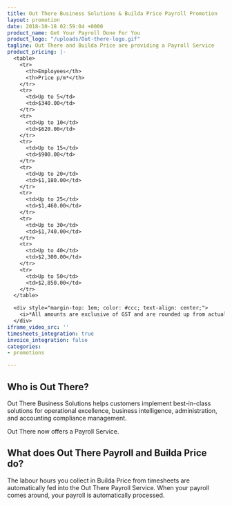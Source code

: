 ```yaml
---
title: Out There Business Solutions & Builda Price Payroll Promotion
layout: promotion
date: 2018-10-18 02:59:04 +0000
product_name: Get Your Payroll Done For You
product_logo: "/uploads/Out-there-logo.gif"
tagline: Out There and Builda Price are providing a Payroll Service
product_pricing: |-
  <table>
    <tr>
      <th>Employees</th>
      <th>Price p/m*</th>
    </tr>
    <tr>
      <td>Up to 5</td>
      <td>$340.00</td>
    </tr>
    <tr>
      <td>Up to 10</td>
      <td>$620.00</td>
    </tr>
    <tr>
      <td>Up to 15</td>
      <td>$900.00</td>
    </tr>
    <tr>
      <td>Up to 20</td>
      <td>$1,180.00</td>
    </tr>
    <tr>
      <td>Up to 25</td>
      <td>$1,460.00</td>
    </tr>
    <tr>
      <td>Up to 30</td>
      <td>$1,740.00</td>
    </tr>
    <tr>
      <td>Up to 40</td>
      <td>$2,300.00</td>
    </tr>
    <tr>
      <td>Up to 50</td>
      <td>$2,850.00</td>
    </tr>
  </table>

  <div style="margin-top: 1em; color: #ccc; text-align: center;">
    <i>*All amounts are exclusive of GST and are rounded up from actual pricing.</i>
  </div>
iframe_video_src: ''
timesheets_integration: true
invoice_integration: false
categories:
- promotions

---
```

## Who is Out There?

Out There Business Solutions helps customers implement best-in-class solutions for operational excellence, business intelligence, administration, and accounting compliance management.

Out There now offers a Payroll Service.

## What does Out There Payroll and Builda Price do?

The labour hours you collect in Builda Price from timesheets are automatically fed into the Out There Payroll Service. When your payroll comes around, your payroll is automatically processed.